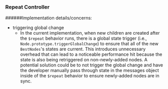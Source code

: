### Repeat Controller
######Implementation details/concerns:
* triggering global change
    *   In the current implementation, when new children are created after the `$repeat` behavior runs, there is a global state trigger (i.e., `Node.prototype.triggerGlobalChange`) to ensure that all of the new `BestNodes`'s states are current. This introduces unnecessary overhead that can lead to a noticeable performance hit because the state is also being retriggered on non-newly-added nodes. A potential solution could be to not trigger the global change and have the developer manually pass through state in the messages object inside of the `$repeat` behavior to ensure newly-added nodes are in sync.
